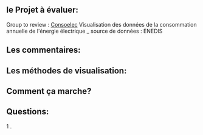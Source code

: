 ## le Projet à évaluer:

Group to review : [Consoelec](https://github.com/hichamelhady/ConsoElec)
Visualisation des données de la consommation annuelle de l'énergie électrique _ source de données : ENEDIS
## Les commentaires:

## Les méthodes de visualisation:

## Comment ça marche?

## Questions: 
 <ls> 
 1 . 
 </ls>
